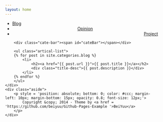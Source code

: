 ```yaml
---
layout: home
---
```


<div class="index-content blog">
    <div class="section">
        <ul class="artical-cate">
            <li class="on"><a href="/"><span>Blog</span></a></li>
            <li style="text-align:center"><a href="/opinion"><span>Opinion</span></a></li>
            <li style="text-align:right"><a href="/project"><span>Project</span></a></li>
        </ul>

        <div class="cate-bar"><span id="cateBar"></span></div>

        <ul class="artical-list">
        {% for post in site.categories.blog %}
            <li>
                <h2><a href="{{ post.url }}">{{ post.title }}</a></h2>
                <div class="title-desc">{{ post.description }}</div>
            </li>
        {% endfor %}
        </ul>
    </div>
    <div class="aside">
        <p style = 'position: absolute; bottom: 0; color: #ccc; margin-left: 10px; margin-bottom: 15px; opacity: 0.8; font-size: 12px;'>
            Copyright &copy; 2014 - Theme by <a href = 'https://github.com/beiyuu/Github-Pages-Example '>BeiYuu</a>
        </p>
    </div>
</div>
